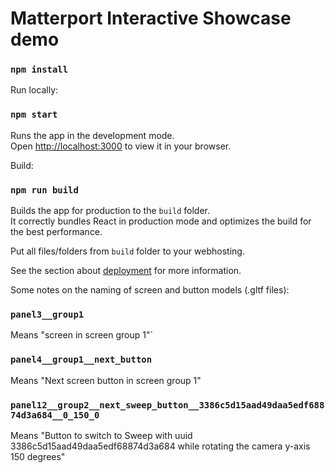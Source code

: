 # Matterport Interactive Showcase demo

### `npm install`

Run locally:

### `npm start`

Runs the app in the development mode.\
Open [http://localhost:3000](http://localhost:3000) to view it in your browser.


Build:
### `npm run build`

Builds the app for production to the `build` folder.\
It correctly bundles React in production mode and optimizes the build for the best performance.

Put all files/folders from `build` folder to your webhosting.

See the section about [deployment](https://facebook.github.io/create-react-app/docs/deployment) for more information.

Some notes on the naming of screen and button models (.gltf files):
### `panel3__group1`
Means "screen in screen group 1"`

### `panel4__group1__next_button`
Means "Next screen button in screen group 1"

### `panel12__group2__next_sweep_button__3386c5d15aad49daa5edf68874d3a684__0_150_0`
Means "Button to switch to Sweep with uuid 3386c5d15aad49daa5edf68874d3a684 while rotating the camera y-axis 150 degrees"
